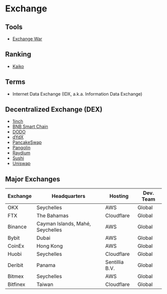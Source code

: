 # Exchange

## Tools

- [Exchange War](https://exchangewar.info/)

## Ranking

- [Kaiko](https://kaiko.com/pages/exchange-ranking)

## Terms

- Internet Data Exchange (IDX, a.k.a. Information Data Exchange)

## Decentralized Exchange (DEX)

- [1inch](https://app.1inch.io/)
- [BNB Smart Chain](https://bnbchain.world/)
- [DODO](https://dodoex.io/)
- [dYdX](https://dydx.exchange/)
- [PancakeSwap](https://pancakeswap.finance/)
- [Pangolin](https://pangolin.exchange/)
- [Raydium](https://raydium.io/)
- [Sushi](https://sushi.com/)
- [Uniswap](https://uniswap.org/)

## Major Exchanges

| Exchange | Headquarters                     | Hosting        | Dev. Team |
| -------- | -------------------------------- | -------------- | --------- |
| OKX      | Seychelles                       | AWS            | Global    |
| FTX      | The Bahamas                      | Cloudflare     | Global    |
| Binance  | Cayman Islands, Mahé, Seychelles | AWS            | Global    |
| Bybit    | Dubai                            | AWS            | Global    |
| CoinEx   | Hong Kong                        | AWS            | Global    |
| Huobi    | Seychelles                       | Cloudflare     | Global    |
| Deribit  | Panama                           | Sentillia B.V. | Global    |
| Bitmex   | Seychelles                       | AWS            | Global    |
| Bitfinex | Taiwan                           | Cloudflare     | Global    |

<!--
Belize
Curacao
-->

